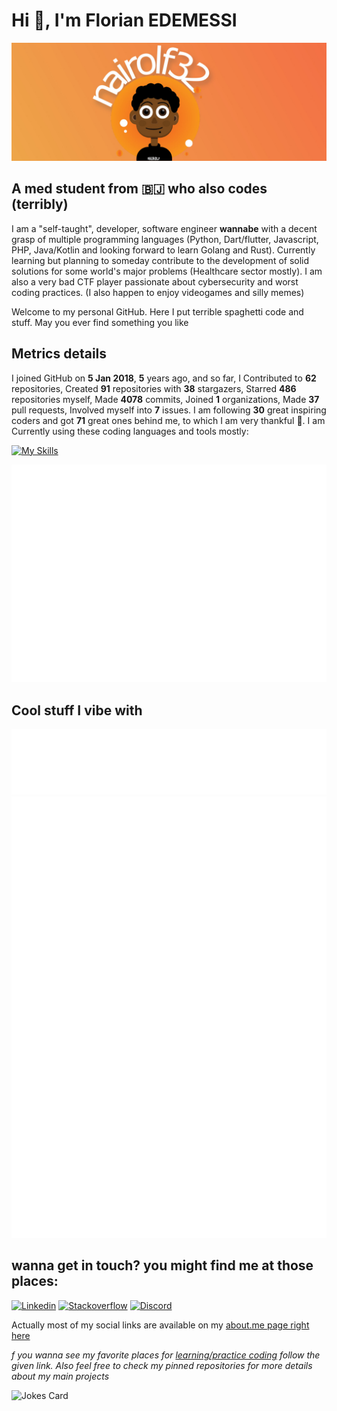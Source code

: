 # Hi 👾, I'm Florian EDEMESSI

<img src="/images/banner.jpg" alt="florian edemessi nairolf32 banner">

## A med student from :benin: who also codes (terribly)

I am a "self-taught", developer, software engineer **wannabe** with a decent grasp of multiple programming languages (Python, Dart/flutter, Javascript, PHP, Java/Kotlin and looking forward to learn Golang and Rust). Currently learning but planning to someday contribute to the development of solid solutions for some world's major problems (Healthcare sector mostly). I am also a very bad CTF player passionate about cybersecurity and worst coding practices. 
(I also happen to enjoy videogames and silly memes)

Welcome to my personal GitHub. Here I put terrible spaghetti code and stuff. May you ever find something you like 

## Metrics details

I joined GitHub on **5 Jan 2018**, **5** years ago, and so far, I Contributed to **62** repositories, Created **91** repositories with **38** stargazers, Starred **486** repositories myself, Made **4078** commits, Joined **1** organizations, Made **37** pull requests, Involved myself into **7** issues. I am following **30** great inspiring coders and got **71** great ones behind me, to which I am very thankful 💛.
I am Currently using these coding languages and tools mostly:

[![My Skills](https://skillicons.dev/icons?i=linux,bash,c,js,python,php,java,kotlin,flutter,golang)](https://skillicons.dev)

<img src="https://github.com/nair0lf32/nair0lf32/blob/main/.cache/nairolf-metrics.svg">

## Cool stuff I vibe with

<img src="https://github.com/nair0lf32/nair0lf32/blob/main/.cache/nairolf-music.svg">

<img src="https://github.com/nair0lf32/nair0lf32/blob/main/.cache/nairolf-anilist.svg">

## wanna get in touch? you might find me at those places:  

[![Linkedin](https://skillicons.dev/icons?i=linkedin)](https://www.linkedin.com/in/florian-edemessi/)
[![Stackoverflow](https://skillicons.dev/icons?i=stackoverflow)](https://stackoverflow.com/users/14132197/florian-edemessi)
[![Discord](https://skillicons.dev/icons?i=discord)](https://discordapp.com/users/334413999024242690)

Actually most of my social links are available on my [about.me page right here](https://about.me/florian_edemessi)

*f you wanna see my favorite places for [learning/practice coding](https://github.com/nair0lf32/challenger) follow the given link. Also feel free to check my pinned repositories for more details about my main projects*

![Jokes Card](https://readme-jokes.vercel.app/api?hideBorder)
